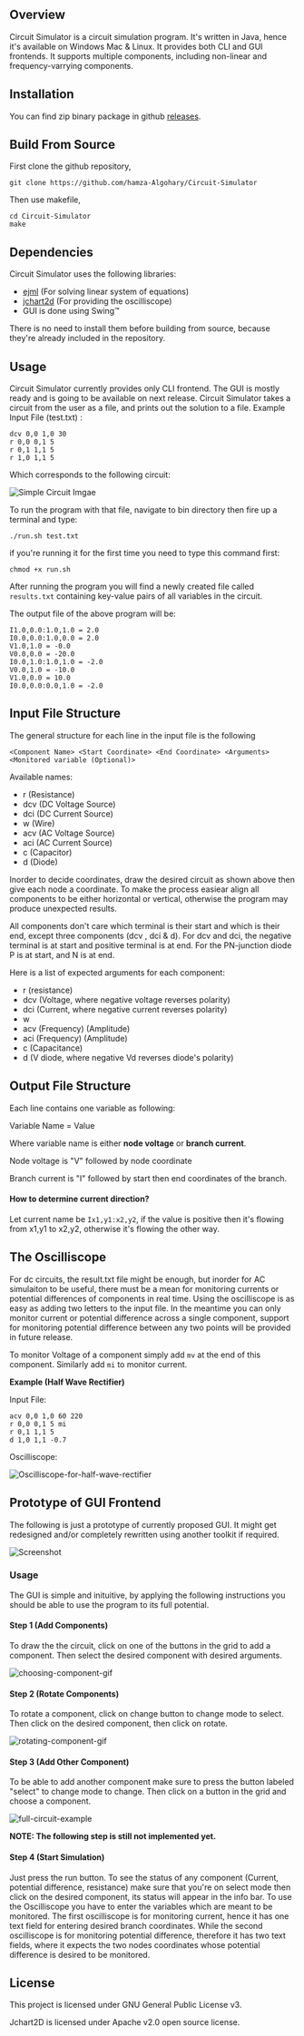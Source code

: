 ## Overview
Circuit Simulator is a circuit simulation program. It's written in Java, hence it's available on Windows Mac & Linux. It provides both CLI and GUI frontends. It supports multiple components, including non-linear and frequency-varrying components.
## Installation
You can find zip binary package in github [releases](https://github.com/hamza-Algohary/Circuit-Simulator/releases).
## Build From Source
First clone the github repository,
```
git clone https://github.com/hamza-Algohary/Circuit-Simulator
```
Then use makefile,
```
cd Circuit-Simulator
make
```
## Dependencies
Circuit Simulator uses the following libraries:
- [ejml](https://github.com/lessthanoptimal/ejml) (For solving linear system of equations)
- [jchart2d](https://jchart2d.sourceforge.net/) (For providing the oscilliscope)
- GUI is done using Swing&trade;

There is no need to install them before building from source, because they're already included in the repository.

## Usage
Circuit Simulator currently provides only CLI frontend. The GUI is mostly ready and is going to be available on next release.
Circuit Simulator takes a circuit from the user as a file, and prints out the solution to a file. 
Example Input File (test.txt) :
```
dcv 0,0 1,0 30
r 0,0 0,1 5
r 0,1 1,1 5
r 1,0 1,1 5
```
Which corresponds to the following circuit:

![Simple Circuit Imgae](screenshots/circuit.svg)

To run the program with that file, navigate to bin directory then fire up a terminal and type:

```
./run.sh test.txt
```

if you're running it for the first time you need to type this command first:

```
chmod +x run.sh
```

After running the program you will find a newly created file called `results.txt` containing key-value pairs of all variables in the circuit.

The output file of the above program will be:
```
I1.0,0.0:1.0,1.0 = 2.0
I0.0,0.0:1.0,0.0 = 2.0
V1.0,1.0 = -0.0
V0.0,0.0 = -20.0
I0.0,1.0:1.0,1.0 = -2.0
V0.0,1.0 = -10.0
V1.0,0.0 = 10.0
I0.0,0.0:0.0,1.0 = -2.0
```

## Input File Structure
The general structure for each line in the input file is the following

```<Component Name> <Start Coordinate> <End Coordinate> <Arguments> <Monitored variable (Optional)>```

Available names:
- r (Resistance)
- dcv (DC Voltage Source)
- dci (DC Current Source)
- w (Wire)
- acv (AC Voltage Source)
- aci (AC Current Source)
- c (Capacitor)
- d (Diode)

Inorder to decide coordinates, draw the desired circuit as shown above then give each node a coordinate. To make the process easiear align all components to be either horizontal or vertical, otherwise the program may produce unexpected results.

All components don't care which terminal is their start and which is their end, except three components (dcv , dci & d). For dcv and dci, the negative terminal is at start and positive terminal is at end. For the PN-junction diode P is at start, and N is at end.

Here is a list of expected arguments for each component:
- r (resistance)
- dcv (Voltage, where negative voltage reverses polarity)
- dci (Current, where negative current reverses polarity)
- w
- acv (Frequency) (Amplitude)
- aci (Frequency) (Amplitude)
- c (Capacitance)
- d (V diode, where negative Vd reverses diode's polarity)

## Output File Structure
Each line contains one variable as following:

Variable Name = Value

Where variable name is either __node voltage__ or __branch current__.

Node voltage is "V" followed by node coordinate

Branch current is "I" followed by start then end coordinates of the branch.

#### How to determine current direction?
Let current name be `Ix1,y1:x2,y2`, if the value is positive then it's flowing from x1,y1 to x2,y2, otherwise it's flowing the other way.
	
## The Oscilliscope
For dc circuits, the result.txt file might be enough, but inorder for AC simulaiton to be useful, there must be a mean for monitoring currents or potential differences of components in real time. Using the oscilliscope is as easy as adding two letters to the input file. In the meantime you can only monitor current or potential difference across a single component, support for monitoring potential difference between any two points will be provided in future release.

To monitor Voltage of a component simply add `mv` at the end of this component. Similarly add `mi` to monitor current.

__Example (Half Wave Rectifier)__

Input File:
```
acv 0,0 1,0 60 220
r 0,0 0,1 5 mi
r 0,1 1,1 5
d 1,0 1,1 -0.7
```

Oscilliscope:

![Oscilliscope-for-half-wave-rectifier](screenshots/rectifier.gif)

## Prototype of GUI Frontend

The following is just a prototype of currently proposed GUI. It might get redesigned and/or completely rewritten using another toolkit if required.

![Screenshot](screenshots/main_window.png)

### Usage
The GUI is simple and inituitive, by applying the following instructions you should be able to use the program to its full potential.
#### Step 1 (Add Components)
To draw the the circuit, click on one of the buttons in the grid to add a component.
Then select the desired component with desired arguments.

![choosing-component-gif](choose_component.gif)

#### Step 2 (Rotate Components)
To rotate a component, click on change button to change mode to select. Then click on the desired component, then click on rotate.

![rotating-component-gif](rotating_component.gif)

#### Step 3 (Add Other Component)
To be able to add another component make sure to press the button labeled "select" to change mode to change. Then click on a button in the grid and choose a component.

![full-circuit-example](main_window_with_circuit.png)

__NOTE: The following step is still not implemented yet.__

#### Step 4 (Start Simulation)
Just press the run button.
To see the status of any component (Current, potential difference, resistance) make sure that you're on select mode then click on the desired component, its status will appear in the info bar.
To use the Oscilliscope you have to enter the variables which are meant to be monitored. The first oscilliscope is for monitoring current, hence it has one text field for entering desired branch coordinates. While the second oscilliscope is for monitoring potential difference, therefore it has two text fields, where it expects the two nodes coordinates whose potential difference is desired to be monitored.

## License
This project is licensed under GNU General Public License v3. 

Jchart2D is licensed under Apache v2.0 open source license.
